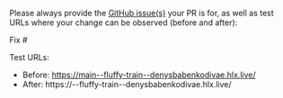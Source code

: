 Please always provide the [GitHub issue(s)](../issues) your PR is for, as well as test URLs where your change can be observed (before and after):

Fix #<gh-issue-id>

Test URLs:
- Before: https://main--fluffy-train--denysbabenkodivae.hlx.live/
- After: https://<branch>--fluffy-train--denysbabenkodivae.hlx.live/
